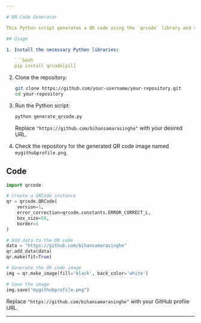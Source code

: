 ```yaml
---

# QR Code Generator

This Python script generates a QR code using the `qrcode` library and saves it as an image. The QR code contains a link to your GitHub profile.

## Usage

1. Install the necessary Python libraries:

   ```bash
   pip install qrcode[pil]
   ```

2. Clone the repository:

   ```bash
   git clone https://github.com/your-username/your-repository.git
   cd your-repository
   ```

3. Run the Python script:

   ```bash
   python generate_qrcode.py
   ```

   Replace `"https://github.com/bihansamarasinghe"` with your desired URL.

4. Check the repository for the generated QR code image named `mygithubprofile.png`.

## Code

```python
import qrcode

# Create a QRCode instance
qr = qrcode.QRCode(
    version=1,
    error_correction=qrcode.constants.ERROR_CORRECT_L,
    box_size=50,
    border=1
)

# Add data to the QR code
data = "https://github.com/bihansamarasinghe"
qr.add_data(data)
qr.make(fit=True)

# Generate the QR code image
img = qr.make_image(fill='black', back_color='white')

# Save the image
img.save("mygithubprofile.png")
```

Replace `"https://github.com/bihansamarasinghe"` with your GitHub profile URL.

---
```

